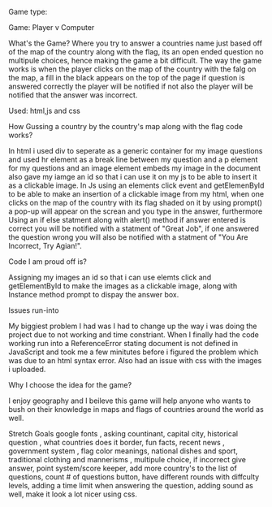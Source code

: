 Game type:

Game:
Player v Computer 

What's the Game?
Where you try to answer a countries name just based off of the map of the country along with the flag, its an open ended question no multipule choices, hence making the game a bit difficult.  The way the game works is when the player clicks on the map of the country with the falg on the map, a fill in the black appears on the top of the page if question is answered correctly the player will be notified if not also the player will be notified that the answer was incorrect. 

Used:
html,js and css 

How Gussing a country by the country's map along with the flag code works?

In html i used div to seperate as a generic container for my image questions and used hr element as a break line between my question and a p element for my questions and an image element embeds my image in the document also gave my iamge an id so that i can use it on my js to be able to insert it as a clickable image. 
In Js using an elements click event and getElemenById to be able to make an insertion of a clickable image from my html, when one clicks on the map of the country with its flag shaded on it by using prompt() a pop-up will appear on the screan and you type in the answer, furthermore Using an if else statment along with alert() method if answer entered is correct you will be notified with a statment of "Great Job", if one answered the question wrong you will also be notified with a statment of "You Are Incorrect, Try Agian!".


Code I am proud off is?

Assigning my images an id so that i can use elemts click and getElementById to make the images as a clickable image, along with Instance method prompt to dispay the answer box. 


Issues run-into 

My biggiest problem I had was I had to change up the way i was doing the project due to not working and time constriant. When I finally had the code working run into a ReferenceError stating document is not defined in JavaScript and took me a few minitutes before i figured the problem which was due to an html syntax error. Also had an issue with css with the images i uploaded. 

Why I choose the idea for the game? 

I enjoy geography and I beileve this game will help anyone who wants to bush on their knowledge in maps and flags of countries around the world as well. 



Stretch Goals
google fonts , asking countinant, capital city, historical question , what countries does it border, fun facts, recent news , government system , flag color meanings, national dishes and sport, traditional clothing and mannerisms , multipule choice, if incorrect give answer, point system/score keeper, add more country's to the list of questions, count # of questions button, have different rounds with diffculty levels, adding a time limit when answering the question, adding sound as well, make it look a lot nicer using css. 
